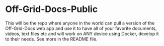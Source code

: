 # Off-Grid-Docs-Public
This will be the repo where anyone in the world can pull a version of the Off-Grid-Docs web app and use it to have all of your favorite documents, videos, text files etc and will work on ANY device using Docker, develop it to their needs. See more in the README file.
